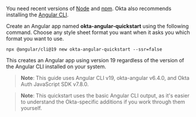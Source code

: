 
You need recent versions of [Node](https://nodejs.org/en/) and [npm](https://www.npmjs.com/). Okta also recommends installing the [Angular CLI](https://angular.dev/tools/cli).

Create an Angular app named **okta-angular-quickstart** using the following command. Choose any style sheet format you want when it asks you which format you want to use.

```shell
npx @angular/cli@19 new okta-angular-quickstart --ssr=false
```

This creates an Angular app using version 19 regardless of the version of the Angular CLI installed on your system.

> **Note**: This guide uses Angular CLI v19, okta-angular v6.4.0, and Okta Auth JavaScript SDK v7.8.0.

> **Note**: This quickstart uses the basic Angular CLI output, as it's easier to understand the Okta-specific additions if you work through them yourself.
